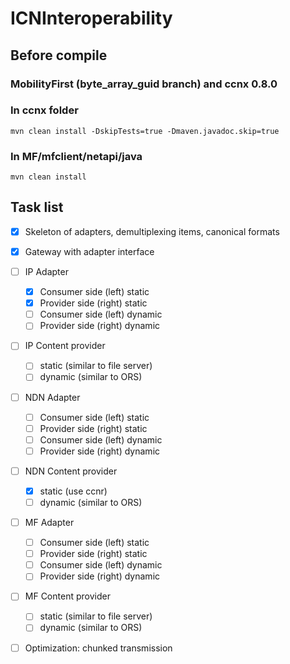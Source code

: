 # ICNInteroperability
## Before compile
### MobilityFirst (byte_array_guid branch) and ccnx 0.8.0
### In ccnx folder
```
mvn clean install -DskipTests=true -Dmaven.javadoc.skip=true
```
### In MF/mfclient/netapi/java 
```
mvn clean install
```

## Task list
- [x] Skeleton of adapters, demultiplexing items, canonical formats
- [x] Gateway with adapter interface
- [ ] IP Adapter
  - [x] Consumer side (left) static
  - [x] Provider side (right) static
  - [ ] Consumer side (left) dynamic
  - [ ] Provider side (right) dynamic
- [ ] IP Content provider
  - [ ] static (similar to file server)
  - [ ] dynamic (similar to ORS)
- [ ] NDN Adapter
  - [ ] Consumer side (left) static
  - [ ] Provider side (right) static
  - [ ] Consumer side (left) dynamic
  - [ ] Provider side (right) dynamic
- [ ] NDN Content provider
  - [x] static (use ccnr)
  - [ ] dynamic (similar to ORS)
- [ ] MF Adapter
  - [ ] Consumer side (left) static
  - [ ] Provider side (right) static
  - [ ] Consumer side (left) dynamic
  - [ ] Provider side (right) dynamic
- [ ] MF Content provider
  - [ ] static (similar to file server)
  - [ ] dynamic (similar to ORS)
- [ ] Optimization: chunked transmission  

